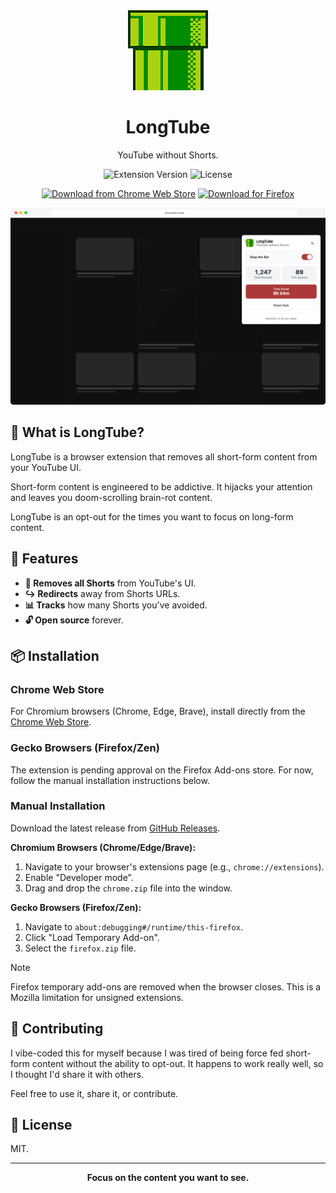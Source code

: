 <div align="center">
  <img src="assets/icon128.png" alt="LongTube Logo" width="128" height="128">

# LongTube

YouTube without Shorts.

![Extension Version](https://img.shields.io/badge/version-0.1.0--beta.1-blue.svg)
![License](https://img.shields.io/badge/license-MIT-green.svg)

</div>

<div align="center">
  
[![Download from Chrome Web Store](https://img.shields.io/badge/Download%20from-Chrome%20Web%20Store-4285F4?style=for-the-badge&logo=googlechrome&logoColor=white)](https://chromewebstore.google.com/detail/longtube/monkacdphpcklckngjekpkbjkolemnjf)
[![Download for Firefox](https://img.shields.io/badge/Download%20for-Firefox-FF7139?style=for-the-badge&logo=firefox&logoColor=white)](https://github.com/nickcorin/longtube/releases/latest/download/firefox.zip)

</div>

<div align="center">
  <img src="docs/images/screenshot-popup-1280x800.png" alt="LongTube Extension Popup">
</div>

## 🎯 What is LongTube?

LongTube is a browser extension that removes all short-form content from your YouTube UI.

Short-form content is engineered to be addictive. It hijacks your attention and leaves you doom-scrolling brain-rot
content.

LongTube is an opt-out for the times you want to focus on long-form content.

## 🚀 Features

- **🚫 Removes all Shorts** from YouTube's UI.
- **↪️ Redirects** away from Shorts URLs.
- **📊 Tracks** how many Shorts you've avoided.
- **🔓 Open source** forever.

## 📦 Installation

### Chrome Web Store

For Chromium browsers (Chrome, Edge, Brave), install directly from the [Chrome Web Store](https://chromewebstore.google.com/detail/longtube/monkacdphpcklckngjekpkbjkolemnjf).

### Gecko Browsers (Firefox/Zen)

The extension is pending approval on the Firefox Add-ons store. For now, follow the manual installation instructions below.

### Manual Installation

Download the latest release from [GitHub Releases](https://github.com/nickcorin/longtube/releases).

**Chromium Browsers (Chrome/Edge/Brave):**

1. Navigate to your browser's extensions page (e.g., `chrome://extensions`).
2. Enable "Developer mode".
3. Drag and drop the `chrome.zip` file into the window.

**Gecko Browsers (Firefox/Zen):**

1. Navigate to `about:debugging#/runtime/this-firefox`.
2. Click "Load Temporary Add-on".
3. Select the `firefox.zip` file.

> [!NOTE]
> Firefox temporary add-ons are removed when the browser closes. This is a Mozilla limitation for unsigned extensions.

## 🤝 Contributing

I vibe-coded this for myself because I was tired of being force fed short-form content without the ability to opt-out. It happens to work really well, so I thought I'd share it with others.

Feel free to use it, share it, or contribute.

## 📄 License

MIT.

---

<div align="center">

**Focus on the content you want to see.**

</div>
